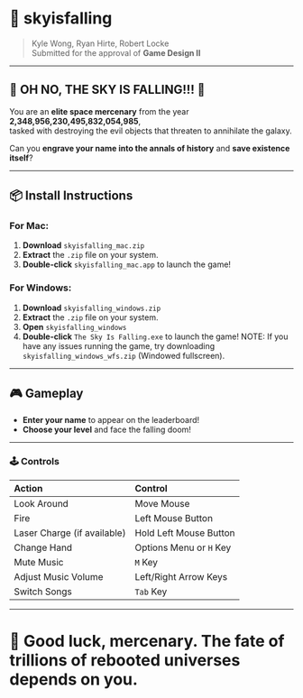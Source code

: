 # 🌌 skyisfalling
> Kyle Wong, Ryan Hirte, Robert Locke  
> Submitted for the approval of **Game Design II**

---

## 🚨 OH NO, THE SKY IS FALLING!!! 🚨

You are an **elite space mercenary** from the year **2,348,956,230,495,832,054,985**,  
tasked with destroying the evil objects that threaten to annihilate the galaxy.

Can you **engrave your name into the annals of history** and **save existence itself**?

---

## 📦 Install Instructions

### For Mac:
1. **Download** `skyisfalling_mac.zip`
2. **Extract** the `.zip` file on your system.
3. **Double-click** `skyisfalling_mac.app` to launch the game!

### For Windows:
1. **Download** `skyisfalling_windows.zip`
2. **Extract** the `.zip` file on your system.
3. **Open** `skyisfalling_windows`
4. **Double-click** `The Sky Is Falling.exe` to launch the game!
NOTE: If you have any issues running the game, try downloading `skyisfalling_windows_wfs.zip` (Windowed fullscreen).

---

## 🎮 Gameplay

- **Enter your name** to appear on the leaderboard!
- **Choose your level** and face the falling doom!

---

### 🕹 Controls

| Action | Control |
|:---|:---|
| Look Around | Move Mouse |
| Fire | Left Mouse Button |
| Laser Charge (if available) | Hold Left Mouse Button |
| Change Hand | Options Menu or `H` Key |
| Mute Music | `M` Key |
| Adjust Music Volume | Left/Right Arrow Keys |
| Switch Songs | `Tab` Key |

---

# 🚀 Good luck, mercenary. The fate of trillions of rebooted universes depends on you.
